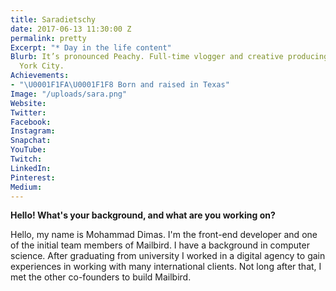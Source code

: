```yaml
---
title: Saradietschy
date: 2017-06-13 11:30:00 Z
permalink: pretty
Excerpt: "* Day in the life content"
Blurb: It’s pronounced Peachy. Full-time vlogger and creative producing work in New
  York City.
Achievements:
- "\U0001F1FA\U0001F1F8 Born and raised in Texas"
Image: "/uploads/sara.png"
Website: 
Twitter: 
Facebook: 
Instagram: 
Snapchat: 
YouTube: 
Twitch: 
LinkedIn: 
Pinterest: 
Medium: 
---
```


**Hello! What's your background, and what are you working on?**

Hello, my name is Mohammad Dimas. I'm the front-end developer and one of the initial team members of Mailbird. I have a background in computer science. After graduating from university I worked in a digital agency to gain experiences in working with many international clients. Not long after that, I met the other co-founders to build Mailbird.

